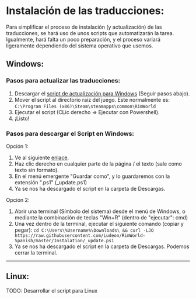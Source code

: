 # Instalación de las traducciones:
Para simplificar el proceso de instalación (y actualización) de las traducciones, se hará uso de unos scripts que automatizarán la tarea.
Igualmente, hará falta un poco preparación, y el proceso variará ligeramente dependiendo del sistema operativo que usemos.

## Windows:
### Pasos para actualizar las traducciones:
1. Descargar el [script de actualización para Windows](_update.ps1) (Seguir pasos abajo).
2. Mover el script al directorio raíz del juego. Este normalmente es: `C:\Program Files (x86)\Steam\steamapps\common\RimWorld`
3. Ejecutar el script (CLic derecho => Ejecutar con Powershell).
4. ¡Listo!

### Pasos para descargar el Script en Windows:
Opción 1:
1. Ve al siguiente [enlace](https://raw.githubusercontent.com/Ludeon/RimWorld-Spanish/master/Instalation/_update.ps1).
2. Haz clic derecho en cualquier parte de la página / el texto (sale como texto sin formato).
3. En el menú emergente "Guardar como", y lo guardaremos con la extensión ".ps1" (_update.ps1)
4. Ya se nos ha descargado el script en la carpeta de Descargas.

Opción 2:
1. Abrir una terminal (Símbolo del sistema) desde el menú de Windows, o mediante la combinación de teclas "Win+R" (dentro de "ejecutar": cmd)
3. Una vez dentro de la terminal, ejecutar el siguiente comando (copiar y pegar): `cd C:\Users\%Username%\Downloads\ && curl -LJO https://raw.githubusercontent.com/Ludeon/RimWorld-Spanish/master/Instalation/_update.ps1`
4. Ya se nos ha descargado el script en la carpeta de Descargas. Podemos cerrar la terminal.


---
## Linux:
TODO: Desarrollar el script para Linux